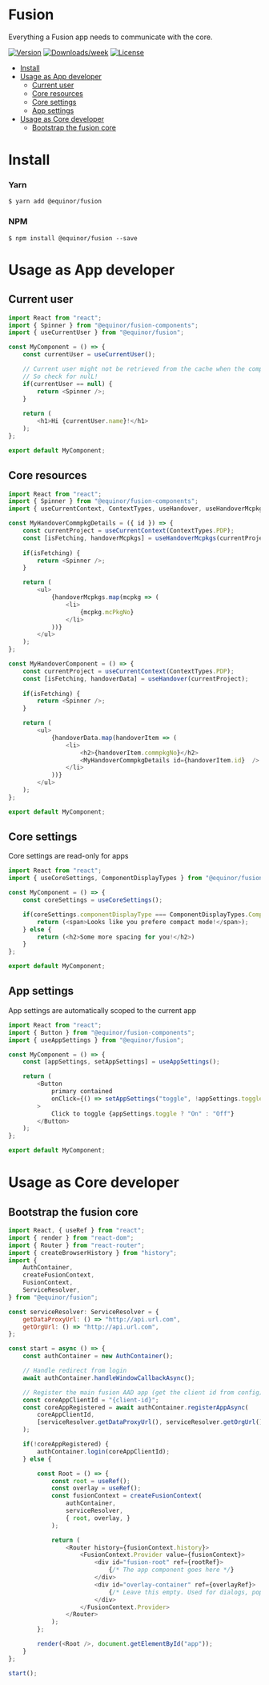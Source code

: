 Fusion
===================

Everything a Fusion app needs to communicate with the core.

[![Version](https://img.shields.io/npm/v/@equinor/fusion.svg)](https://npmjs.org/package/@equinor/fusion)
[![Downloads/week](https://img.shields.io/npm/dw/@equinor/fusion.svg)](https://npmjs.org/package/@equinor/fusion)
[![License](https://img.shields.io/npm/l/@equinor/fusion.svg)](https://github.com/equinor/fusion/blob/master/package.json)

* [Install](#install)
* [Usage as App developer](#usage-as-app-developer)
    * [Current user](#current-user)
    * [Core resources](#core-resources)
    * [Core settings](#core-settings)
    * [App settings](#app-settings)
* [Usage as Core developer](#usage-as-core-developer)
    * [Bootstrap the fusion core](#bootstrap-the-fusion-core)

# Install

### Yarn
```sh-session
$ yarn add @equinor/fusion
```

### NPM
```sh-session
$ npm install @equinor/fusion --save
```


# Usage as App developer

## Current user

```javascript
import React from "react";
import { Spinner } from "@equinor/fusion-components";
import { useCurrentUser } from "@equinor/fusion";

const MyComponent = () => {
    const currentUser = useCurrentUser();

    // Current user might not be retrieved from the cache when the component loads,
    // So check for nulL!
    if(currentUser == null) {
        return <Spinner />;
    }
    
    return (
        <h1>Hi {currentUser.name}!</h1>
    );
};

export default MyComponent; 

```

## Core resources

```javascript
import React from "react";
import { Spinner } from "@equinor/fusion-components";
import { useCurrentContext, ContextTypes, useHandover, useHandoverMcpkgs } from "@equinor/fusion";

const MyHandoverCommpkgDetails = ({ id }) => {
    const currentProject = useCurrentContext(ContextTypes.PDP);
    const [isFetching, handoverMcpkgs] = useHandoverMcpkgs(currentProject, id);
    
    if(isFetching) {
        return <Spinner />;
    }

    return (
        <ul>
            {handoverMcpkgs.map(mcpkg => (
                <li>
                    {mcpkg.mcPkgNo}
                </li>
            ))}
        </ul>
    );
};

const MyHandoverComponent = () => {
    const currentProject = useCurrentContext(ContextTypes.PDP);
    const [isFetching, handoverData] = useHandover(currentProject);
    
    if(isFetching) {
        return <Spinner />;
    }

    return (
        <ul>
            {handoverData.map(handoverItem => (
                <li>
                    <h2>{handoverItem.commpkgNo}</h2>
                    <MyHandoverCommpkgDetails id={handoverItem.id}  />
                </li>
            ))}
        </ul>
    );
};

export default MyComponent; 

```

## Core settings
Core settings are read-only for apps
```javascript
import React from "react";
import { useCoreSettings, ComponentDisplayTypes } from "@equinor/fusion";

const MyComponent = () => {
    const coreSettings = useCoreSettings();

    if(coreSettings.componentDisplayType === ComponentDisplayTypes.Compact) {
        return (<span>Looks like you prefere compact mode!</span>);
    } else {
        return (<h2>Some more spacing for you!</h2>)
    }
};

export default MyComponent; 

```

## App settings
App settings are automatically scoped to the current app
```javascript
import React from "react";
import { Button } from "@equinor/fusion-components";
import { useAppSettings } from "@equinor/fusion";

const MyComponent = () => {
    const [appSettings, setAppSettings] = useAppSettings();

    return (
        <Button
            primary contained
            onClick={() => setAppSettings("toggle", !appSettings.toggle)}
        >
            Click to toggle {appSettings.toggle ? "On" : "Off"}
        </Button>
    );
};

export default MyComponent; 

```

# Usage as Core developer

## Bootstrap the fusion core
```javascript
import React, { useRef } from "react";
import { render } from "react-dom";
import { Router } from "react-router";
import { createBrowserHistory } from "history";
import {
    AuthContainer,
    createFusionContext,
    FusionContext,
    ServiceResolver,
} from "@equinor/fusion";

const serviceResolver: ServiceResolver = {
    getDataProxyUrl: () => "http://api.url.com",
    getOrgUrl: () => "http://api.url.com",
};

const start = async () => {
    const authContainer = new AuthContainer();

    // Handle redirect from login
    await authContainer.handleWindowCallbackAsync();

    // Register the main fusion AAD app (get the client id from config)
    const coreAppClientId = "{client-id}";
    const coreAppRegistered = await authContainer.registerAppAsync(
        coreAppClientId,
        [serviceResolver.getDataProxyUrl(), serviceResolver.getOrgUrl()]
    );

    if(!coreAppRegistered) {
        authContainer.login(coreAppClientId);
    } else {

        const Root = () => {
            const root = useRef();
            const overlay = useRef();
            const fusionContext = createFusionContext(
                authContainer,
                serviceResolver,
                { root, overlay, }
            );

            return (
                <Router history={fusionContext.history}>
                    <FusionContext.Provider value={fusionContext}>
                        <div id="fusion-root" ref={rootRef}>
                            {/* The app component goes here */}
                        </div>
                        <div id="overlay-container" ref={overlayRef}>
                            {/* Leave this empty. Used for dialogs, popovers, tooltips etc. */}
                        </div>
                    </FusionContext.Provider>
                </Router>
            );
        };

        render(<Root />, document.getElementById("app"));
    }
};

start();
```